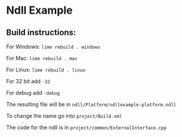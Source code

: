 # Ndll Example

## Build instructions:

For Windows: `lime rebuild . windows`

For Mac: `lime rebuild . mac`

For Linux: `lime rebuild . linux`

For 32 bit add `-32`

For debug add `-debug`

The resulting file will be in `ndll/Platform/ndllexample-platform.ndll`

To change the name go into `project/Build.xml`

The code for the ndll is in `project/common/ExternalInterface.cpp`
